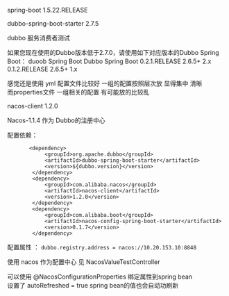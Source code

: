 

spring-boot    1.5.22.RELEASE

dubbo-spring-boot-starter  2.7.5  

 
dubbo  服务消费者测试



 
如果您现在使用的Dubbo版本低于2.7.0，请使用如下对应版本的Dubbo Spring Boot：
duoob Spring Boot		Dubbo	Spring Boot
0.2.1.RELEASE			2.6.5+	2.x
0.1.2.RELEASE			2.6.5+	1.x
 


感觉还是使用 yml 配置文件比较好     一组的配置按照层次放    显得集中 清晰   
而properties文件  一组相关的配置 有可能放的比较乱  




nacos-client  1.2.0

Nacos-1.1.4   作为 Dubbo的注册中心



配置依赖： 
```  
	   <dependency>
	        <groupId>org.apache.dubbo</groupId>
	        <artifactId>dubbo-spring-boot-starter</artifactId>
	        <version>${dubbo.version}</version>
	    </dependency>
		<dependency>
		    <groupId>com.alibaba.nacos</groupId>
		    <artifactId>nacos-client</artifactId>
		    <version>1.2.0</version>
		</dependency>
		<dependency>
		    <groupId>com.alibaba.boot</groupId>
		    <artifactId>nacos-config-spring-boot-starter</artifactId>
		    <version>0.1.7</version>
		</dependency>
```  		
		
配置属性 ：
` dubbo.registry.address = nacos://10.20.153.10:8848  `

使用 nacos 作为配置中心     见   NacosValueTestController  


可以使用  @NacosConfigurationProperties  绑定属性到spring bean  
设置了  autoRefreshed = true    spring bean的值也会自动功刷新  






